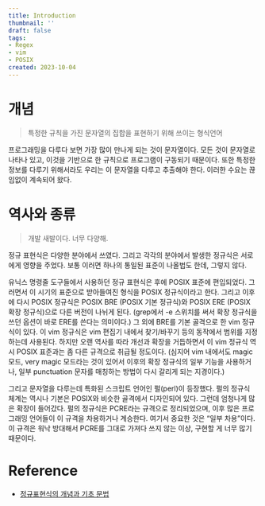 ```yaml
---
title: Introduction
thumbnail: ''
draft: false
tags:
- Regex
- vim
- POSIX
created: 2023-10-04
---
```


# 개념

 > 
 > 특정한 규칙을 가진 문자열의 집합을 표현하기 위해 쓰이는 형식언어

프로그래밍을 다루다 보면 가장 많이 만나게 되는 것이 문자열이다. 모든 것이 문자열로 나타나 있고, 이것을 기반으로 한 규칙으로 프로그램이 구동되기 때문이다. 또한 특정한 정보를 다루기 위해서라도 우리는 이 문자열을 다루고 추출해야 한다. 이러한 수요는 끊임없이 계속되어 왔다.

# 역사와 종류

 > 
 > 개발 새발이다. 너무 다양해.

정규 표현식은 다양한 분야에서 쓰였다. 그리고 각각의 분야에서 발생한 정규식은 서로에게 영향을 주었다. 보통 이러면 하나의 통일된 표준이 나올법도 한데, 그렇지 않다.

유닉스 명령줄 도구들에서 사용하던 정규 표현식은 후에 POSIX 표준에 편입되었다. 그러면서 이 시기의 표준으로 받아들여진 형식을 POSIX 정규식이라고 한다. 그리고 이후에 다시 POSIX 정규식은 POSIX BRE (POSIX 기본 정규식)와 POSIX ERE (POSIX 확장 정규식)으로 다른 버전이 나뉘게 된다. (grep에서 -e 스위치를 써서 확장 정규식을 쓰던 옵션이 바로 ERE를 쓴다는 의미이다.) 그 외에 BRE를 기본 골격으로 한 vim 정규식이 있다. 이 vim 정규식은 vim 편집기 내에서 찾기/바꾸기 등의 동작에서 범위를 지정하는데 사용된다. 하지만 오랜 역사를 따라 개선과 확장을 거듭하면서 이 vim 정규식 역시 POSIX 표준과는 좀 다른 규격으로 취급될 정도이다. (심지어 vim 내에서도 magic 모드, very magic 모드라는 것이 있어서 이후의 확장 정규식의 일부 기능을 사용하거나, 일부 punctuation 문자를 매칭하는 방법이 다시 갈리게 되는 지경이다.)

그리고 문자열을 다루는데 특화된 스크립트 언어인 펄(perl)이 등장했다. 펄의 정규식 체계는 역시나 기본은 POSIX와 비슷한 골격에서 디자인되어 있다. 그런데 엄청나게 많은 확장이 들어갔다. 펄의 정규식은 PCRE라는 규격으로 정리되었으며, 이후 많은 프로그래밍 언어들이 이 규격을 차용하거나 계승한다. 여기서 중요한 것은 “일부 차용”이다. 이 규격은 워낙 방대해서 PCRE를 그대로 가져다 쓰지 않는 이상, 구현할 게 너무 많기 때문이다.

# Reference

* [정규표현식의 개념과 기초 문법](https://soooprmx.com/archives/7718)
